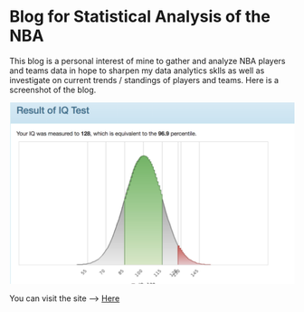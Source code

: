 # Blog for Statistical Analysis of the NBA
This blog is a personal interest of mine to gather and analyze NBA players and teams data in hope to sharpen my data
analytics sklls as well as investigate on current trends / standings of players and teams. Here is a screenshot 
of the blog.

![alt text](https://github.com/raydeng2007/Blog/blob/master/src/pages/04%E2%80%9306%E2%80%932018-second-post/picture.png "Logo Title Text 1")
 
You can visit the site --> [Here](https://raybballblog.netlify.com/)

